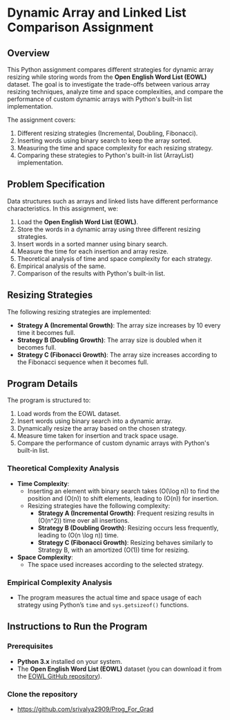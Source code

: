 # Dynamic Array and Linked List Comparison Assignment

## Overview

This Python assignment compares different strategies for dynamic array resizing while storing words from the **Open English Word List (EOWL)** dataset. The goal is to investigate the trade-offs between various array resizing techniques, analyze time and space complexities, and compare the performance of custom dynamic arrays with Python's built-in list implementation.

The assignment covers:
1. Different resizing strategies (Incremental, Doubling, Fibonacci).
2. Inserting words using binary search to keep the array sorted.
3. Measuring the time and space complexity for each resizing strategy.
4. Comparing these strategies to Python's built-in list (ArrayList) implementation.

## Problem Specification

Data structures such as arrays and linked lists have different performance characteristics. In this assignment, we:
1. Load the **Open English Word List (EOWL)**.
2. Store the words in a dynamic array using three different resizing strategies.
3. Insert words in a sorted manner using binary search.
4. Measure the time for each insertion and array resize.
5. Theoretical analysis of time and space complexity for each strategy.
6. Empirical analysis of the same.
7. Comparison of the results with Python's built-in list.

## Resizing Strategies

The following resizing strategies are implemented:
- **Strategy A (Incremental Growth)**: The array size increases by 10 every time it becomes full.
- **Strategy B (Doubling Growth)**: The array size is doubled when it becomes full.
- **Strategy C (Fibonacci Growth)**: The array size increases according to the Fibonacci sequence when it becomes full.

## Program Details

The program is structured to:
1. Load words from the EOWL dataset.
2. Insert words using binary search into a dynamic array.
3. Dynamically resize the array based on the chosen strategy.
4. Measure time taken for insertion and track space usage.
5. Compare the performance of custom dynamic arrays with Python's built-in list.

### Theoretical Complexity Analysis
- **Time Complexity**:
  - Inserting an element with binary search takes \(O(\log n)\) to find the position and \(O(n)\) to shift elements, leading to \(O(n)\) for insertion.
  - Resizing strategies have the following complexity:
    - **Strategy A (Incremental Growth)**: Frequent resizing results in \(O(n^2)\) time over all insertions.
    - **Strategy B (Doubling Growth)**: Resizing occurs less frequently, leading to \(O(n \log n)\) time.
    - **Strategy C (Fibonacci Growth)**: Resizing behaves similarly to Strategy B, with an amortized \(O(1)\) time for resizing.
- **Space Complexity**:
  - The space used increases according to the selected strategy.

### Empirical Complexity Analysis
- The program measures the actual time and space usage of each strategy using Python’s `time` and `sys.getsizeof()` functions.

## Instructions to Run the Program

### Prerequisites
- **Python 3.x** installed on your system.
- The **Open English Word List (EOWL)** dataset (you can download it from the [EOWL GitHub repository](https://github.com/dwyl/english-words)).

### Clone the repository 
- https://github.com/srivalya2909/Prog_For_Grad
